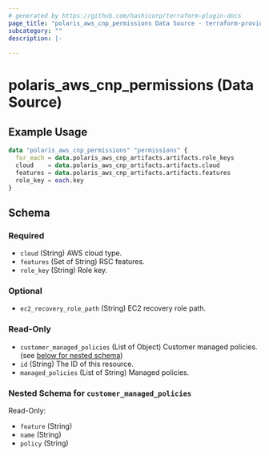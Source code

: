 ```yaml
---
# generated by https://github.com/hashicorp/terraform-plugin-docs
page_title: "polaris_aws_cnp_permissions Data Source - terraform-provider-polaris"
subcategory: ""
description: |-
  
---
```


# polaris_aws_cnp_permissions (Data Source)



## Example Usage

```terraform
data "polaris_aws_cnp_permissions" "permissions" {
  for_each = data.polaris_aws_cnp_artifacts.artifacts.role_keys
  cloud    = data.polaris_aws_cnp_artifacts.artifacts.cloud
  features = data.polaris_aws_cnp_artifacts.artifacts.features
  role_key = each.key
}
```

<!-- schema generated by tfplugindocs -->
## Schema

### Required

- `cloud` (String) AWS cloud type.
- `features` (Set of String) RSC features.
- `role_key` (String) Role key.

### Optional

- `ec2_recovery_role_path` (String) EC2 recovery role path.

### Read-Only

- `customer_managed_policies` (List of Object) Customer managed policies. (see [below for nested schema](#nestedatt--customer_managed_policies))
- `id` (String) The ID of this resource.
- `managed_policies` (List of String) Managed policies.

<a id="nestedatt--customer_managed_policies"></a>
### Nested Schema for `customer_managed_policies`

Read-Only:

- `feature` (String)
- `name` (String)
- `policy` (String)


